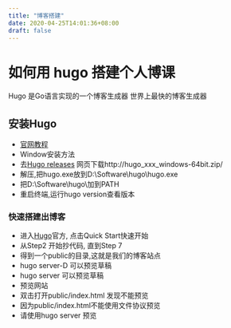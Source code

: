 ```yaml
---
title: "博客搭建"
date: 2020-04-25T14:01:36+08:00
draft: false
---
```



# 如何用 hugo 搭建个人博课

Hugo 是Go语言实现的一个博客生成器 世界上最快的博客生成器

## 安装Hugo 
*  [官网教程](https://gohugo.io/getting-started/installing)
*  Window安装方法
*  去[Hugo releases](https://github.com/gohugoio/hugo/releases) 网页下载http://hugo_xxx_windows-64bit.zip/
*  解压,把hugo.exe放到D:\Software\hugo\hugo.exe
*  把D:\Software\hugo\加到PATH
*  重启终端,运行hugo version查看版本
  ### 快速搭建出博客
*  进入[Hugo](https://gohugo.io/)官方, 点击Quick Start快速开始
*  从Step2 开始抄代码, 直到Step 7
*  得到一个public的目录,这就是我们的博客站点
*  hugo server-D 可以预览草稿
*  hugo server 可以预览草稿
*  预览网站
*  双击打开public/index.html 发现不能预览
*  因为public/index.html不能使用文件协议预览
*  请使用hugo server 预览
